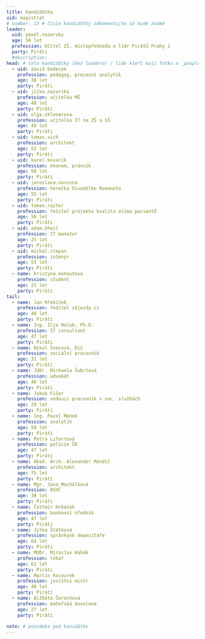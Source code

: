 ```yaml
---
title: Kandidátka
uid: magistrat
# number: 13 # číslo kandidátky odkomentujte až bude známé
leader:
  uid: pavel.nazarsky
  age: 56 let
  profession: Učitel ZŠ, místopředseda a lídr Pirátů Prahy 1
  party: Piráti
  #description: 
head: # čelo kandidátky (bez leadera) / lidé kteří mají fotku a _people/jmeno.md
  - uid: david.bodecek
    profession: pedagog, procesní analytik 
    age: 38 let
    party: Piráti
  - uid: jitka.nazarska 
    profession: učitelka MŠ 
    age: 48 let
    party: Piráti
  - uid: olga.sklenarova
    profession: učitelka IT na ZŠ a SŠ 
    age: 49 let
    party: Piráti
  - uid: tomas.vich
    profession: architekt 
    age: 51 let
    party: Piráti
  - uid: karel.kovarik  
    profession: ekonom, právník 
    age: 58 let
    party: Piráti
  - uid: jaroslava.narozna
    profession: herečka Divadélko Romaneto 
    age: 55 let
    party: Piráti
  - uid: tomas.raiter  
    profession: řešitel projektu kvalita očima pacientů 
    age: 56 let
    party: Piráti
  - uid: adam.kheil  
    profession: IT manažer 
    age: 25 let
    party: Piráti
  - uid: michal.stepan  
    profession: inženýr 
    age: 53 let
    party: Piráti
  - name: kristyna.kohoutova  
    profession: student 
    age: 21 let
    party: Piráti        
tail:       
  - name: Jan Hřebíček  
    profession: ředitel zájezdy.cz 
    age: 49 let
    party: Piráti
  - name: Ing. Ilja Holub, Ph.D.  
    profession: IT consultant 
    age: 47 let
    party: Piráti
  - name: Nikol Švecová, DiS  
    profession: sociální pracovník 
    age: 31 let
    party: Piráti
  - name: JUDr. Michaela Šubrtová  
    profession: advokát 
    age: 40 let
    party: Piráti
  - name: Jakub Fišer  
    profession: vedoucí pracovník v soc. službách 
    age: 29 let
    party: Piráti
  - name: Ing. Pavel Mánek  
    profession: analytik 
    age: 58 let
    party: Piráti
  - name: Petra Lifartová  
    profession: policie ČR 
    age: 47 let
    party: Piráti
  - name: Akad. Arch. Alexander Mandič  
    profession: architekt 
    age: 75 let
    party: Piráti
  - name: Mgr. Jana Machálková  
    profession: OSVČ 
    age: 38 let
    party: Piráti
  - name: Čestmír Hrbáček  
    profession: bankovní úředník 
    age: 47 let
    party: Piráti
  - name: Jitka Štětková  
    profession: správkyně depozitáře 
    age: 64 let
    party: Piráti
  - name: MUDr. Miroslav Hahák  
    profession: lékař 
    age: 61 let
    party: Piráti
  - name: Martin Kocourek  
    profession: jevištní mistr 
    age: 40 let
    party: Piráti
  - name: Alžběta Šarochová  
    profession: mateřská dovolená 
    age: 27 let
    party: Piráti
 
note: # poznámka pod kanidátku
---
```

